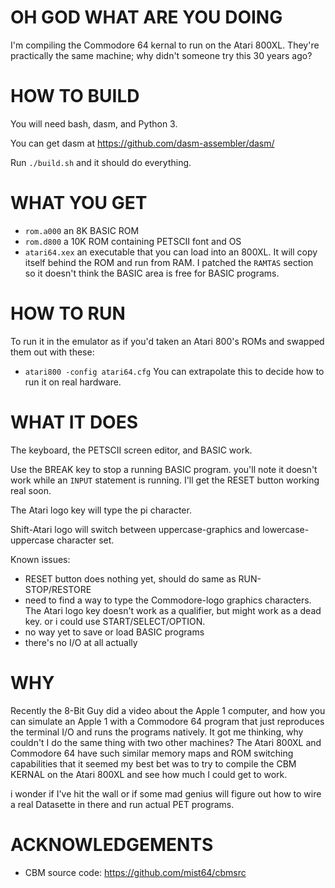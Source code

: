 OH GOD WHAT ARE YOU DOING
=========================

I'm compiling the Commodore 64 kernal to run on the Atari 800XL.
They're practically the same machine; why didn't someone try
this 30 years ago?

HOW TO BUILD
============

You will need bash, dasm, and Python 3.

You can get dasm at https://github.com/dasm-assembler/dasm/

Run `./build.sh` and it should do everything.

WHAT YOU GET
============

* `rom.a000` an 8K BASIC ROM
* `rom.d800` a 10K ROM containing PETSCII font and OS
* `atari64.xex` an executable that you can load into an 800XL.
  It will copy itself behind the ROM and run from RAM.
  I patched the `RAMTAS` section so it doesn't think the BASIC
  area is free for BASIC programs.

HOW TO RUN
==========

To run it in the emulator as if you'd taken an Atari 800's ROMs and
swapped them out with these: 
* `atari800 -config atari64.cfg`
You can extrapolate this to decide how to run it on real hardware.

WHAT IT DOES
============

The keyboard, the PETSCII screen editor, and BASIC work.

Use the BREAK key to stop a running BASIC program.  you'll note
it doesn't work while an `INPUT` statement is running.
I'll get the RESET button working real soon.

The Atari logo key will type the pi character.

Shift-Atari logo will switch between uppercase-graphics and
lowercase-uppercase character set.

Known issues:
* RESET button does nothing yet, should do same as RUN-STOP/RESTORE
* need to find a way to type the Commodore-logo graphics characters.
  The Atari logo key doesn't work as a qualifier, but might work as
  a dead key.  or i could use START/SELECT/OPTION.
* no way yet to save or load BASIC programs
* there's no I/O at all actually

WHY
===

Recently the 8-Bit Guy did a video about the Apple 1 computer, and
how you can simulate an Apple 1 with a Commodore 64 program that just
reproduces the terminal I/O and runs the programs natively.  It got
me thinking, why couldn't I do the same thing with two other machines?
The Atari 800XL and Commodore 64 have such similar memory maps and
ROM switching capabilities that it seemed my best bet was to try to
compile the CBM KERNAL on the Atari 800XL and see how much I could
get to work.

i wonder if I've hit the wall or if some mad genius will figure out
how to wire a real Datasette in there and run actual PET programs.

ACKNOWLEDGEMENTS
================

* CBM source code: https://github.com/mist64/cbmsrc

